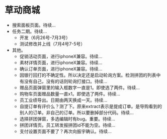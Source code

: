 # 草动商城
* 搜索面板页面。待续...
* 任务二期。待续...
    - 开发（6月26号-7月3号）
    - 测试修改并上线（7月4号7-5号）
* 其他。
    - 促销活动页面，进行iphoneX兼容。待续...
    - 素材详情页面，进行iphoneX兼容。待续...
    - 确认订单页面，进行iphoneX兼容。待续...
    - 因银行回打的不确定性。所以决定还是启动轮询方案。检测拼团的列表中有没有自己，没有的话则轮询打接口。待续...
    - 赠品页面弹窗里的输入框数字一直是1。即使选了两件。待续...
    - 购物车页面赠品数量一直x1。即使选了两件。待续...
    - 员工业绩导出。日期由两天换成一天。待续...
    - 自提订单有评价么？测了下。原来extract表示是提成订单。是导购看到的别人的订单。非自己的订单。所以要删掉部分代码。待续...
    - 选择拼团弹窗，多选编辑时有bug。重要。待续...
    - 拼团详情页。员工转发报拼团id不能为空。待续...
    - 支付设置页面不要了？再次向振宇确认。待续...
